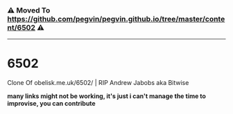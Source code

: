 ### ⚠️ Moved To https://github.com/pegvin/pegvin.github.io/tree/master/content/6502 ⚠️

---

# 6502
Clone Of obelisk.me.uk/6502/ | RIP Andrew Jabobs aka Bitwise

**many links might not be working, it's just i can't manage the time to improvise, you can contribute**
